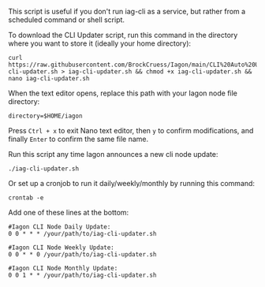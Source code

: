 This script is useful if you don't run iag-cli as a service, but rather from a scheduled command or shell script.

To download the CLI Updater script, run this command in the directory where you want to store it (ideally your home directory):

```
curl https://raw.githubusercontent.com/BrockCruess/Iagon/main/CLI%20Auto%20Updater/iag-cli-updater.sh > iag-cli-updater.sh && chmod +x iag-cli-updater.sh && nano iag-cli-updater.sh
```
When the text editor opens, replace this path with your Iagon node file directory:

`directory=$HOME/iagon`

Press `Ctrl + x` to exit Nano text editor, then `y` to confirm modifications, and finally `Enter` to confirm the same file name.

Run this script any time Iagon announces a new cli node update:

```
./iag-cli-updater.sh
```

Or set up a cronjob to run it daily/weekly/monthly by running this command:

```
crontab -e
```

Add one of these lines at the bottom:

```
#Iagon CLI Node Daily Update:
0 0 * * * /your/path/to/iag-cli-updater.sh
```

```
#Iagon CLI Node Weekly Update:
0 0 * * 0 /your/path/to/iag-cli-updater.sh
```

```
#Iagon CLI Node Monthly Update:
0 0 1 * * /your/path/to/iag-cli-updater.sh
```
